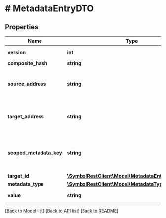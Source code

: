 # # MetadataEntryDTO

## Properties

Name | Type | Description | Notes
------------ | ------------- | ------------- | -------------
**version** | **int** | The version of the state |
**composite_hash** | **string** |  |
**source_address** | **string** | Address encoded using a 32-character set. |
**target_address** | **string** | Address encoded using a 32-character set. |
**scoped_metadata_key** | **string** | Metadata key scoped to source, target and type expressed. |
**target_id** | [**\SymbolRestClient\Model\MetadataEntryDTOTargetId**](MetadataEntryDTOTargetId.md) |  | [optional]
**metadata_type** | [**\SymbolRestClient\Model\MetadataTypeEnum**](MetadataTypeEnum.md) |  |
**value** | **string** | Metadata value. |

[[Back to Model list]](../../README.md#models) [[Back to API list]](../../README.md#endpoints) [[Back to README]](../../README.md)
